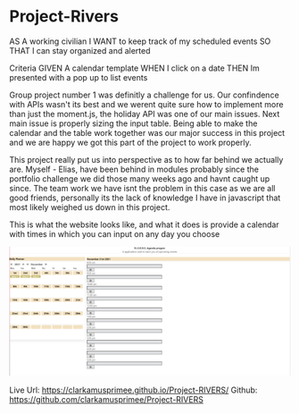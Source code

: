 # Project-Rivers

AS A working civilian
I WANT to keep track of my scheduled events
SO THAT I can stay organized and alerted

Criteria
GIVEN A calendar template
WHEN I click on a date
THEN Im presented with a pop up to list events

Group project number 1 was definitly a challenge for us. Our confindence with APIs wasn't its best and we werent quite sure how to implement more than just the moment.js, the holiday API was one of our main issues. Next main issue is properly sizing the input table. Being able to make the calendar and the table work together was our major success in this project and we are happy we got this part of the project to work properly. 

This project really put us into perspective as to how far behind we actually are. Myself - Elias, have been behind in modules probably since the portfolio challenge we did those many weeks ago and havnt caught up since. The team work we have isnt the problem in this case as we are all good friends, personally its the lack of knowledge I have in javascript that most likely weighed us down in this project.

This is what the website looks like, and what it does is provide a calendar with times in which you can input on any day you choose

![Image of our webiste](website.png)

Live Url: https://clarkamusprimee.github.io/Project-RIVERS/
Github: https://github.com/clarkamusprimee/Project-RIVERS

